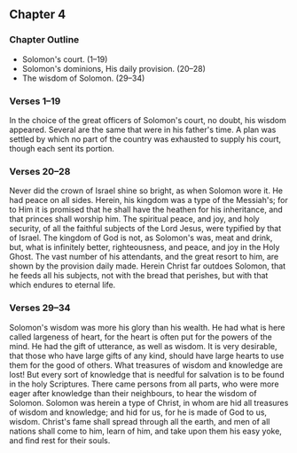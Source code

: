## Chapter 4

### Chapter Outline

- Solomon's court. (1–19)
- Solomon's dominions, His daily provision. (20–28)
- The wisdom of Solomon. (29–34)

### Verses 1–19

In the choice of the great officers of Solomon's court, no doubt, his wisdom appeared. Several are the same that were in his father's time. A plan was settled by which no part of the country was exhausted to supply his court, though each sent its portion.

### Verses 20–28

Never did the crown of Israel shine so bright, as when Solomon wore it. He had peace on all sides. Herein, his kingdom was a type of the Messiah's; for to Him it is promised that he shall have the heathen for his inheritance, and that princes shall worship him. The spiritual peace, and joy, and holy security, of all the faithful subjects of the Lord Jesus, were typified by that of Israel. The kingdom of God is not, as Solomon's was, meat and drink, but, what is infinitely better, righteousness, and peace, and joy in the Holy Ghost. The vast number of his attendants, and the great resort to him, are shown by the provision daily made. Herein Christ far outdoes Solomon, that he feeds all his subjects, not with the bread that perishes, but with that which endures to eternal life.

### Verses 29–34

Solomon's wisdom was more his glory than his wealth. He had what is here called largeness of heart, for the heart is often put for the powers of the mind. He had the gift of utterance, as well as wisdom. It is very desirable, that those who have large gifts of any kind, should have large hearts to use them for the good of others. What treasures of wisdom and knowledge are lost! But every sort of knowledge that is needful for salvation is to be found in the holy Scriptures. There came persons from all parts, who were more eager after knowledge than their neighbours, to hear the wisdom of Solomon. Solomon was herein a type of Christ, in whom are hid all treasures of wisdom and knowledge; and hid for us, for he is made of God to us, wisdom. Christ's fame shall spread through all the earth, and men of all nations shall come to him, learn of him, and take upon them his easy yoke, and find rest for their souls.

